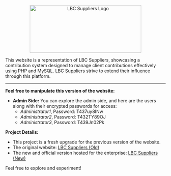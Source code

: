 <p align="center">
  <img src="https://camo.githubusercontent.com/c8a4e150a873c146d82fbdccc4d5a17b6f0456867de21a195dcf4d7e2dea6cac/68747470733a2f2f692e6962622e636f2f44474d395a36782f6c6f676f2d4c42632e706e67" alt="LBC Suppliers Logo" width="350" height="150">
</p>

This website is a representation of LBC Suppliers, showcasing a contribution system designed to manage client contributions effectively using PHP and MySQL. LBC Suppliers strive to extend their influence through this platform.

---

**Feel free to manipulate this version of the website:**

- **Admin Side:** You can explore the admin side, and here are the users along with their encrypted passwords for access:
  - *Administrator1*, Password: T437uy8INw
  - *Administrator2*, Password: T432TY89OJ
  - *Administrator3*, Password: T439Jn02Pk

**Project Details:**

- This project is a fresh upgrade for the previous version of the website.
- The original website: [LBC Suppliers (Old)](https://lbcsuppliers.com/)
- The new and official version hosted for the enterprise: [LBC Suppliers (New)](https://lbcsuppliers.online/)

Feel free to explore and experiment!


